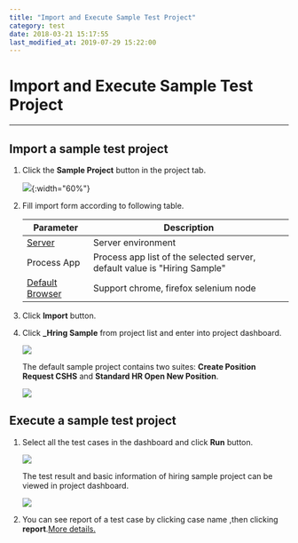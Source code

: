 ```yaml
---
title: "Import and Execute Sample Test Project"
category: test
date: 2018-03-21 15:17:55
last_modified_at: 2019-07-29 15:22:00
---
```


# Import and Execute Sample Test Project
***

## Import a sample test project

  1. Click the **Sample Project** button in the project tab.

      ![][test_import_form]{:width="60%"}

  2. Fill import form according to following table.

       |   Parameter   | Description    |
       | ------------- |----------------|
       | [Server][1]   |Server environment|
       | Process App   |Process app list of the selected server, default value is "Hiring Sample"|
       | [Default Browser][2]  |Support chrome, firefox selenium node|

   3. Click **Import** button.

   4. Click **_Hring Sample** from project list and enter into project dashboard.

       ![][test_hiring_sample_project]

      The default sample project contains two suites: **Create Position Request CSHS** and **Standard HR Open New Position**.

       ![][test_import_left_side_bar]

##  Execute a sample test project

  1. Select all the test cases in the dashboard and click **Run** button.

     ![][test_import_run]

     The test result and basic information of hiring sample project can be viewed in project dashboard.

     ![][test_import_project_info]

  2. You can see report of a test case by clicking case name ,then clicking **report**.[More details.][3]

[test_import_form]: ../images/test/test_import_form.PNG
[test_import_project_info]: ../images/test/test_import_project_info.PNG
[test_import_run]: ../images/test/test_import_run.png
[test_import_left_side_bar]: ../images/test/test_import_left_side_bar.PNG
[test_hiring_sample_project]: ../images/test/test_hiring_sample_project.PNG
[1]: ../administration/administration-baw-configuration.html
[2]: ../administration/administration-selenium-hub-configuration.html
[3]: test-case-report.html
